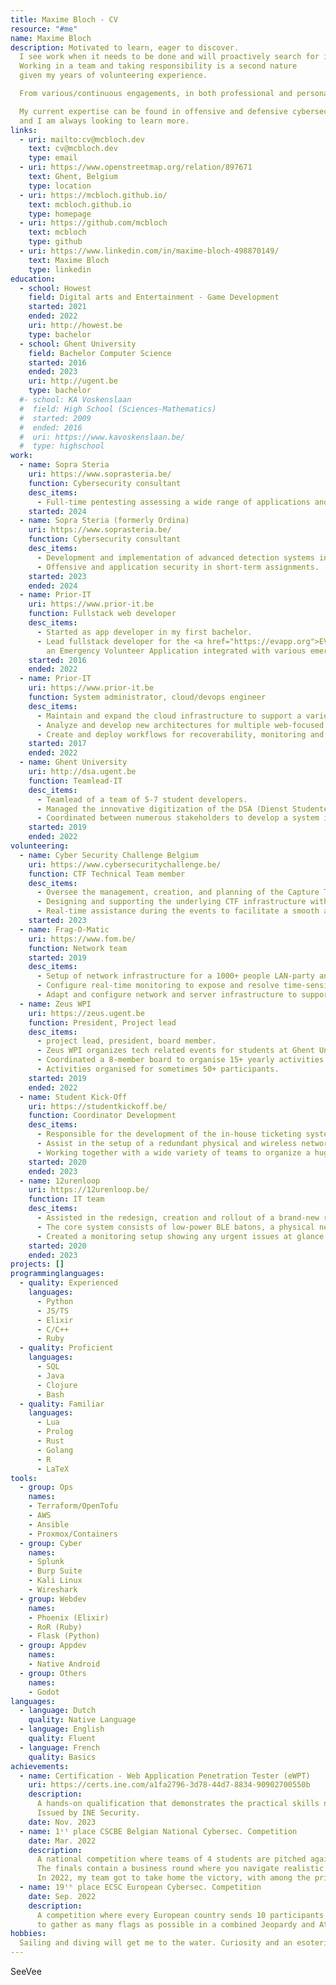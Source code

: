 ```yaml
---
title: Maxime Bloch - CV
resource: "#me"
name: Maxime Bloch
description: Motivated to learn, eager to discover. 
  I see work when it needs to be done and will proactively search for improvements.
  Working in a team and taking responsibility is a second nature 
  given my years of volunteering experience.

  From various/continuous engagements, in both professional and personal context, I have gained a broad experience in security, software, hardware, networking, ...

  My current expertise can be found in offensive and defensive cybersecurity, web development, infrastructure and cloud; 
  and I am always looking to learn more.
links:
  - uri: mailto:cv@mcbloch.dev
    text: cv@mcbloch.dev
    type: email
  - uri: https://www.openstreetmap.org/relation/897671
    text: Ghent, Belgium
    type: location
  - uri: https://mcbloch.github.io/
    text: mcbloch.github.io
    type: homepage
  - uri: https://github.com/mcbloch
    text: mcbloch
    type: github
  - uri: https://www.linkedin.com/in/maxime-bloch-498870149/
    text: Maxime Bloch
    type: linkedin
education:
  - school: Howest
    field: Digital arts and Entertainment - Game Development
    started: 2021
    ended: 2022
    uri: http://howest.be
    type: bachelor
  - school: Ghent University
    field: Bachelor Computer Science
    started: 2016
    ended: 2023
    uri: http://ugent.be
    type: bachelor
  #- school: KA Voskenslaan
  #  field: High School (Sciences-Mathematics)
  #  started: 2009
  #  ended: 2016
  #  uri: https://www.kavoskenslaan.be/
  #  type: highschool
work:
  - name: Sopra Steria
    uri: https://www.soprasteria.be/
    function: Cybersecurity consultant
    desc_items:
      - Full-time pentesting assessing a wide range of applications and systems.
    started: 2024
  - name: Sopra Steria (formerly Ordina)
    uri: https://www.soprasteria.be/
    function: Cybersecurity consultant
    desc_items:
      - Development and implementation of advanced detection systems in a Security Operations Center (SOC).
      - Offensive and application security in short-term assignments.
    started: 2023
    ended: 2024
  - name: Prior-IT
    uri: https://www.prior-it.be
    function: Fullstack web developer
    desc_items:
      - Started as app developer in my first bachelor.
      - Lead fullstack developer for the <a href="https://evapp.org">EVapp</a> project, 
        an Emergency Volunteer Application integrated with various emergency services across Belgium.
    started: 2016
    ended: 2022
  - name: Prior-IT
    uri: https://www.prior-it.be
    function: System administrator, cloud/devops engineer
    desc_items: 
      - Maintain and expand the cloud infrastructure to support a variety of projects.
      - Analyze and develop new architectures for multiple web-focused business cases. 
      - Create and deploy workflows for recoverability, monitoring and security practices.
    started: 2017
    ended: 2022
  - name: Ghent University
    uri: http://dsa.ugent.be
    function: Teamlead-IT
    desc_items: 
      - Teamlead of a team of 5-7 student developers.
      - Managed the innovative digitization of the DSA (Dienst Studentenactiviteiten).
      - Coordinated between numerous stakeholders to develop a system integrating with various services of the UGent.
    started: 2019
    ended: 2022
volunteering:
  - name: Cyber Security Challenge Belgium
    uri: https://www.cybersecuritychallenge.be/
    function: CTF Technical Team member
    desc_items:
      - Oversee the management, creation, and planning of the Capture The Flag (CTF) challenges. Create additional challenges.
      - Designing and supporting the underlying CTF infrastructure with a focus on resilience and observability.
      - Real-time assistance during the events to facilitate a smooth and successful competition.
    started: 2023
  - name: Frag-O-Matic
    uri: https://www.fom.be/
    function: Network team
    started: 2019
    desc_items:
      - Setup of network infrastructure for a 1000+ people LAN-party and gaming event.
      - Configure real-time monitoring to expose and resolve time-sensitive problems.
      - Adapt and configure network and server infrastructure to support changing needs.
  - name: Zeus WPI
    uri: https://zeus.ugent.be
    function: President, Project lead
    desc_items: 
      - project lead, president, board member.
      - Zeus WPI organizes tech related events for students at Ghent University. 
      - Coordinated a 8-member board to organise 15+ yearly activities.
      - Activities organised for sometimes 50+ participants.
    started: 2019
    ended: 2022
  - name: Student Kick-Off
    uri: https://studentkickoff.be/
    function: Coordinator Development
    desc_items:
      - Responsible for the development of the in-house ticketing system, stock management and shift tracking.
      - Assist in the setup of a redundant physical and wireless network supporting the finance, security, production, ... teams.
      - Working together with a wide variety of teams to organize a huge festival that welcomes more then 30.000 students to see 3 stages with in total 24 artists/bands.
    started: 2020
    ended: 2023
  - name: 12urenloop
    uri: https://12urenloop.be/
    function: IT team
    desc_items:
      - Assisted in the redesign, creation and rollout of a brand-new runner-tracking system.
      - The core system consists of low-power BLE batons, a physical network laid-out around the track and a central data collection and analysis stack.
      - Created a monitoring setup showing any urgent issues at glance.
    started: 2020
    ended: 2023
projects: []
programminglanguages:
  - quality: Experienced
    languages:
      - Python
      - JS/TS
      - Elixir
      - C/C++
      - Ruby
  - quality: Proficient
    languages:
      - SQL
      - Java
      - Clojure
      - Bash
  - quality: Familiar
    languages:
      - Lua
      - Prolog
      - Rust
      - Golang
      - R
      - LaTeX
tools:
  - group: Ops
    names: 
    - Terraform/OpenTofu
    - AWS
    - Ansible
    - Proxmox/Containers
  - group: Cyber
    names:
    - Splunk
    - Burp Suite
    - Kali Linux
    - Wireshark
  - group: Webdev
    names: 
    - Phoenix (Elixir)
    - RoR (Ruby)
    - Flask (Python)
  - group: Appdev
    names:
    - Native Android
  - group: Others
    names:
    - Godot
languages:
  - language: Dutch
    quality: Native Language
  - language: English
    quality: Fluent
  - language: French
    quality: Basics
achievements:
  - name: Certification - Web Application Penetration Tester (eWPT)
    uri: https://certs.ine.com/a1fa2796-3d78-44d7-8834-90902700550b
    description:
      A hands-on qualification that demonstrates the practical skills needed in web application security penetration testing. It shows the ability to identify, exploit and report web application vulnerabilities.
      Issued by INE Security.
    date: Nov. 2023
  - name: 1ˢᵗ place CSCBE Belgian National Cybersec. Competition
    date: Mar. 2022
    description: 
      A national competition where teams of 4 students are pitched against each other to solve as many cybersecurity challenges as possible. 
      The finals contain a business round where you navigate realistic scenarios for notable cybersecurity companies. 
      In 2022, my team got to take home the victory, with among the prizes a trip to DEFCON in Las Vegas.
  - name: 19ᵗʰ place ECSC European Cybersec. Competition
    date: Sep. 2022
    description: 
      A competition where every European country sends 10 participants until the ages of 25 
      to gather as many flags as possible in a combined Jeopardy and Attack-Defense CTF.
hobbies:
  Sailing and diving will get me to the water. Curiosity and an esoteric idea will get me at my keyboard. Occasional guitar player and post-rock fan.
---
```

SeeVee
